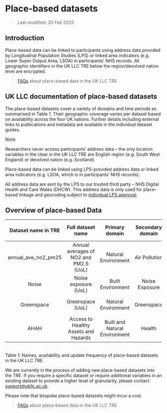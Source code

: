 # Place-based datasets

> Last modified: 20 Feb 2025

## Introduction 

Place-based data can be linked to participants using address data provided by Longitudinal Population Studies (LPS) or linked area indicators (e.g. Lower Super Output Area, LSOA) in participants’ NHS records. All geographic identifiers in the UK LLC TRE below the region/devolved nation level are encrypted. 

> [FAQs](https://guidebook.ukllc.ac.uk/docs/faq/pages/faq_geo) about place-based data in the UK LLC TRE 

## UK LLC documentation of place-based datasets 

The place-based datasets cover a variety of domains and time periods as summarised in Table 1. Their geographic coverage varies per dataset based on availability across the four UK nations. Further details including external links to publications and metadata are available in the individual dataset guides. 

Note: 

Researchers never access participants’ address data – the only location variables in the clear in the UK LLC TRE are English region (e.g. South West England) or devolved nation (e.g. Scotland). 

Place-based data can be linked using LPS-provided address data or linked area indicators (e.g. LSOA, which is in participants’ NHS records). 

All address data are sent by the LPS to our trusted third party – NHS Digital Health and Care Wales (DHCW). This address data is only used for place-based linkage and geocoding subject to [individual LPS approval](https://guidebook.ukllc.ac.uk/docs/lps/linkages/lps_linkages).  

## Overview of place-based Data

| **Dataset name in TRE** | **Full dataset name** | **Primary domain** | **Secondary domain** | **Data available in TRE** | **Data owner** | **Update frequency** |
|:-----------------------:|:---------------------:|:------------------:|:--------------------:|:-------------------------:|:--------------:|:--------------------:|
| annual_ave_no2_pm25     | Annual averages of NO2 and PM2.5 (UoL)   | Natural Environment             | Air Pollution          | 2010-2019                        | University of Leicester  | Annually            |
| Noise                   | Noise exposure (UoL)   | Built Environment       | Noise Exposure               | 2010-2019                         | University of Leicester  | Annually           |
| Greenspace              | Greenspace (UoL)       | Natural Environment    |   Greenspace                        | 2018                        | University of Leicester  | Annually             |
| AHAH                    | Access to Healthy Assets and Hazards | Built and Natural Environment | Health                  | 2022                        | Consumer Data Research Centre  | Every few years             |

<br>
Table 1: Names, availability and update frequency of place-based datasets in the UK LLC TRE. 

We are currently in the process of adding new place-based datasets into the TRE. If you require a specific dataset or require additional variables in an existing dataset to provide a higher level of granularity, please contact support@ukllc.ac.uk. 

Please note that bespoke place-based datasets might incur a cost.

> [FAQs](https://guidebook.ukllc.ac.uk/docs/faq/pages/faq_geo) about place-based data in the UK LLC TRE 